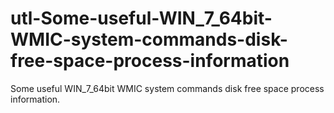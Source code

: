 # utl-Some-useful-WIN_7_64bit-WMIC-system-commands-disk-free-space-process-information
Some useful WIN_7_64bit WMIC system commands disk free space process information.
